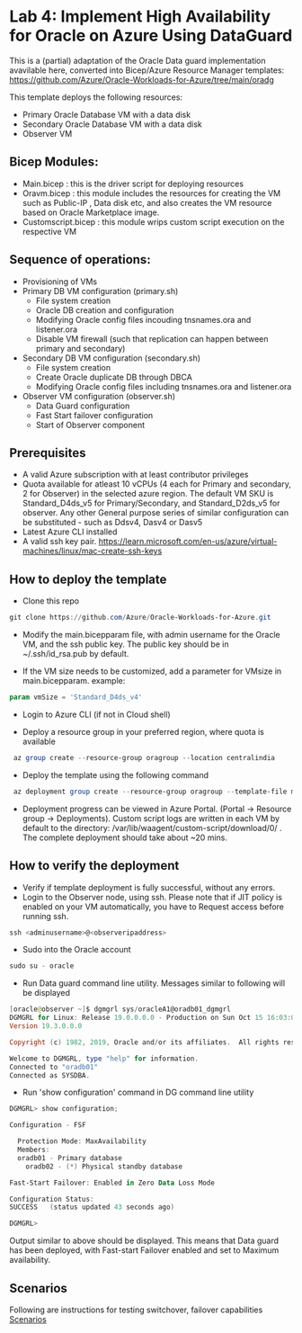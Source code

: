 # Lab 4: Implement High Availability for Oracle on Azure Using DataGuard

This is a (partial) adaptation of the Oracle Data guard implementation avavilable here, converted into Bicep/Azure Resource Manager templates:
https://github.com/Azure/Oracle-Workloads-for-Azure/tree/main/oradg 

This template deploys the following resources:

- Primary Oracle Database VM with a data disk
- Secondary Oracle Database VM with a data disk
- Observer VM 

## Bicep Modules: 

- Main.bicep : this is the driver script for deploying resources
- Oravm.bicep : this module includes the resources for creating the VM such as Public-IP , Data disk etc, and also creates the VM resource based on Oracle Marketplace image.
- Customscript.bicep : this module wrips custom script execution on the respective VM

## Sequence of operations: 

- Provisioning of VMs
- Primary DB VM configuration (primary.sh)
    - File system creation
    - Oracle DB creation and configuration
    - Modifying Oracle config files incouding tnsnames.ora and listener.ora
    - Disable VM firewall (such that replication can happen between primary and secondary)
- Secondary DB VM configuration (secondary.sh)
    - File system creation
    - Create Oracle duplicate DB through DBCA
    - Modifying Oracle config files including tnsnames.ora and listener.ora
- Observer VM configuration (observer.sh)
    - Data Guard configuration
    - Fast Start failover configuration 
    - Start of Observer component 

## Prerequisites  

- A valid Azure subscription with at least contributor privileges
- Quota available for atleast 10 vCPUs (4 each for Primary and secondary, 2 for Observer) in the selected azure region. The default VM SKU is Standard_D4ds_v5 for Primary/Secondary, and Standard_D2ds_v5 for observer. Any other General purpose series of similar configuration can be substituted - such as Ddsv4, Dasv4 or Dasv5
- Latest Azure CLI installed 
- A valid ssh key pair. https://learn.microsoft.com/en-us/azure/virtual-machines/linux/mac-create-ssh-keys 

## How to deploy the template 

- Clone this repo

```powershell
git clone https://github.com/Azure/Oracle-Workloads-for-Azure.git 
```

- Modify the main.bicepparam file, with admin username for the Oracle VM, and the ssh public key. The public key should be in ~/.ssh/id_rsa.pub by default.

- If the VM size needs to be customized, add a parameter for VMsize in main.bicepparam. example:

```powershell
param vmSize = 'Standard_D4ds_v4'
``` 

- Login to Azure CLI (if not in Cloud shell)

- Deploy a resource group in your preferred region, where quota is available 

```powershell
 az group create --resource-group oragroup --location centralindia
 ```

- Deploy the template using the following command 

```powershell
 az deployment group create --resource-group oragroup --template-file main.bicep --parameters main.bicepparam
```

- Deployment progress can be viewed in Azure Portal. (Portal -> Resource group -> Deployments). Custom script logs are written in each VM by default  to the directory:  /var/lib/waagent/custom-script/download/0/ . The complete deployment should take about ~20 mins.

## How to verify the deployment 

- Verify if template deployment is fully successful, without any errors.
- Login to the Observer node, using ssh. Please note that if JIT policy is enabled on your VM automatically, you have to Request access before running ssh. 

```powershell
ssh <adminusername>@<observeripaddress>
```

- Sudo into the Oracle account

```powershell
sudo su - oracle
```

- Run Data guard command line utility. Messages similar to following will be displayed

```powershell
[oracle@observer ~]$ dgmgrl sys/oracleA1@oradb01_dgmgrl
DGMGRL for Linux: Release 19.0.0.0.0 - Production on Sun Oct 15 16:03:04 2023
Version 19.3.0.0.0

Copyright (c) 1982, 2019, Oracle and/or its affiliates.  All rights reserved.

Welcome to DGMGRL, type "help" for information.
Connected to "oradb01"
Connected as SYSDBA.
```

- Run 'show configuration' command in DG command line utility

```powershell
DGMGRL> show configuration;

Configuration - FSF

  Protection Mode: MaxAvailability
  Members:
  oradb01 - Primary database
    oradb02 - (*) Physical standby database

Fast-Start Failover: Enabled in Zero Data Loss Mode

Configuration Status:
SUCCESS   (status updated 43 seconds ago)

DGMGRL>
```

Output similar to above should be displayed. This means that Data guard has been deployed, with Fast-start Failover enabled and set to Maximum availability.

## Scenarios

Following are instructions for testing switchover, failover capabilities
[Scenarios]('./scenarios.md')


